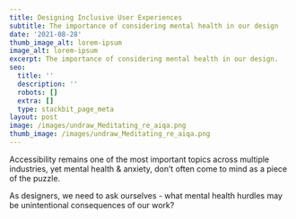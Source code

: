```yaml
---
title: Designing Inclusive User Experiences
subtitle: The importance of considering mental health in our design
date: '2021-08-28'
thumb_image_alt: lorem-ipsum
image_alt: lorem-ipsum
excerpt: The importance of considering mental health in our design.
seo:
  title: ''
  description: ''
  robots: []
  extra: []
  type: stackbit_page_meta
layout: post
image: /images/undraw_Meditating_re_aiqa.png
thumb_image: /images/undraw_Meditating_re_aiqa.png
---
```

Accessibility remains one of the most important topics across multiple industries, yet mental health & anxiety, don’t often come to mind as a piece of the puzzle. 

As designers, we need to ask ourselves - what mental health hurdles may be unintentional consequences of our work?
